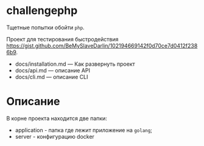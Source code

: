 # challengephp

Тщетные попытки обойти `php`.

Проект для тестирования быстродействия https://gist.github.com/BeMySlaveDarlin/102194669142f0d70ce7d0412f2386b9.

- docs/installation.md — Как развернуть проект
- docs/api.md — описание API
- docs/cli.md — описание CLI

# Описание

В корне проекта находится две папки:

- application - папка где лежит приложение на `golang`;
- server - конфигурацию docker
